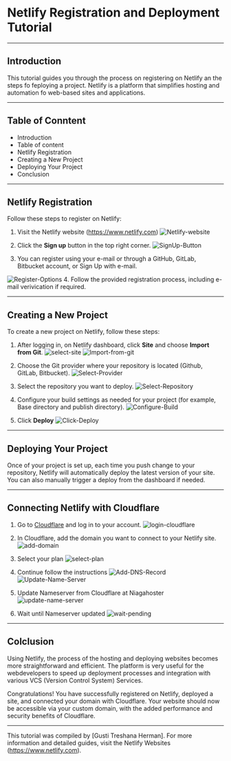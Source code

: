 # Netlify Registration and Deployment Tutorial

---

## Introduction

This tutorial guides you through the process on registering on Netlify an the steps fo feploying a project. Netlify is a platform that simplifies hosting and automation fo web-based sites and applications.

---

## Table of Conntent
- Introduction
- Table of content
- Netlify Registration
- Creating a New Project
- Deploying Your Project
- Conclusion

---

## Netlify Registration

Follow these steps to register on Netlify:

1. Visit the Netlify website (https://www.netlify.com)
![Netlify-website](/Week-3-4/assets/images/web-netlify.png)

2. Click the **Sign up** button in the top right corner.
![SignUp-Button](/Week-3-4/assets/images/SignUp-Button.png)

3. You can register using your e-mail or through a GitHub, GitLab, Bitbucket account, or Sign Up with e-mail.

![Register-Options](/Week-3-4/assets/images/Register-options.png)
4. Follow the provided registration process, including e-mail verivication if required.

---

## Creating a New Project

To create a new project on Netlify, follow these steps:

1. After logging in, on Netlify dashboard, click **Site** and choose **Import from Git**.
![select-site](/Week-3-4/assets/images/Select-site.png)
![Import-from-git](/Week-3-4/assets/images/Select-import-from-git.png)

2. Choose the Git provider where your repository is located (Github, GitLab, Bitbucket).
![Select-Provider](/Week-3-4/assets/images/select-provider.png)

3. Select the repository you want to deploy.
![Select-Repository](/Week-3-4/assets/images/Select-repository.png)

4. Configure your build settings as needed for your project (for example, Base directory and publish directory).
![Configure-Build](/Week-3-4/assets/images/Configure-Build.png)

5. Click **Deploy**
![Click-Deploy](/Week-3-4/assets/images/Click-Deploy.png)

---

## Deploying Your Project

Once of your project is set up, each time you push change to your repository, Netlify will automatically deploy the latest version of your site. You can also manually trigger a deploy from the dashboard if needed.

---

## Connecting Netlify with Cloudflare

1. Go to [Cloudflare](https://www.cloudflare.com/) and log in to your account.
![login-cloudflare](/Week-3-4/assets/images/Login-Cloudflare.png)

2. In Cloudflare, add the domain you want to connect to your Netlify site.
![add-domain](/Week-3-4/assets/images/add-domain.png)

3. Select your plan
![select-plan](/Week-3-4/assets/images/select-plan.png)

4. Continue follow the instructions
![Add-DNS-Record](/Week-3-4/assets/images/DNS-Record.png)
![Update-Name-Server](/Week-3-4/assets/images/Change-Name-server.png)

5. Update Nameserver from Cloudflare at Niagahoster
![update-name-server](/Week-3-4/assets/images/Update-Name-Server-Niagahoster.png)

6. Wait until Nameserver updated
![wait-pending](/Week-3-4/assets/images/Wait-Update-Server.png)

---

## Colclusion

Using Netlify, the process of the hosting and deploying websites becomes more straightforward and efficient. The platform is very useful for the webdevelopers to speed up deployment processes and integration with various VCS (Version Control System) Services.

Congratulations! You have successfully registered on Netlify, deployed a site, and connected your domain with Cloudflare. Your website should now be accessible via your custom domain, with the added performance and security benefits of Cloudflare.

---

This tutorial was compiled by [Gusti Treshana Herman]. For more information and detailed guides, visit the Netlify Websites (https://www.netlify.com).

